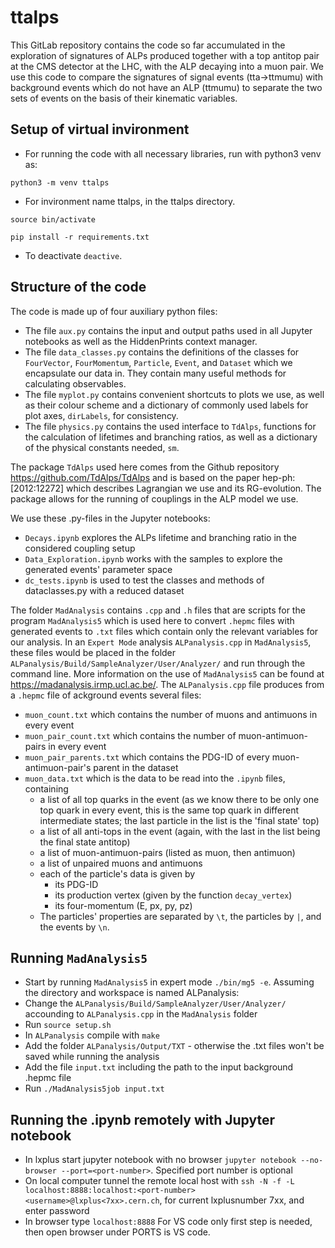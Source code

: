 # ttalps

This GitLab repository contains the code so far accumulated in the exploration of signatures of ALPs produced together with a top antitop pair at the CMS detector at the LHC, with the ALP decaying into a muon pair. We use this code to compare the signatures of signal events (tta->ttmumu) with background events which do not have an ALP (ttmumu) to separate the two sets of events on the basis of their kinematic variables.

## Setup of virtual invironment

- For running the code with all necessary libraries, run with python3 venv as:

`python3 -m venv ttalps` 
- For invironment name ttalps, in the ttalps directory.

`source bin/activate`

`pip install -r requirements.txt`
- To deactivate `deactive`.

## Structure of the code

The code is made up of four auxiliary python files:
- The file `aux.py` contains the input and output paths used in all Jupyter notebooks as well as the HiddenPrints context manager.
- The file `data_classes.py` contains the definitions of the classes for `FourVector`, `FourMomentum`, `Particle`, `Event`, and `Dataset` which we encapsulate our data in. They contain many useful methods for calculating observables.
- The file `myplot.py` contains convenient shortcuts to plots we use, as well as their colour scheme and a dictionary of commonly used labels for plot axes, `dirLabels`, for consistency.
- The file `physics.py` contains the used interface to `TdAlps`, functions for the calculation of lifetimes and branching ratios, as well as a dictionary of the physical constants needed, `sm`.

The package `TdAlps` used here comes from the Github repository https://github.com/TdAlps/TdAlps and is based on the paper hep-ph:[2012:12272] which describes Lagrangian we use and its RG-evolution. The package allows for the running of couplings in the ALP model we use.

We use these .py-files in the Jupyter notebooks:
- `Decays.ipynb` explores the ALPs lifetime and branching ratio in the considered coupling setup
- `Data_Exploration.ipynb` works with the samples to explore the generated events' parameter space
- `dc_tests.ipynb` is used to test the classes and methods of dataclasses.py with a reduced dataset


The folder `MadAnalysis` contains `.cpp` and `.h` files that are scripts for the program `MadAnalysis5` which is used here to convert `.hepmc` files with generated events to `.txt` files which contain only the relevant variables for our analysis. In an `Expert Mode` analysis `ALPanalysis.cpp` in `MadAnalysis5`, these files would be placed in the folder `ALPanalysis/Build/SampleAnalyzer/User/Analyzer/` and run through the command line. More information on the use of `MadAnalysis5` can be found at https://madanalysis.irmp.ucl.ac.be/. The `ALPanalysis.cpp` file produces from a `.hepmc` file of ackground events several files:
- `muon_count.txt` which contains the number of muons and antimuons in every event
- `muon_pair_count.txt` which contains the number of muon-antimuon-pairs in every event
- `muon_pair_parents.txt` which contains the PDG-ID of every muon-antimuon-pair's parent in the dataset
- `muon_data.txt` which is the data to be read into the `.ipynb` files, containing 
  - a list of all top quarks in the event (as we know there to be only one top quark in every event, this is the same top quark in different intermediate states; the last particle in the list is the 'final state' top)
  - a list of all anti-tops in the event (again, with the last in the list being the final state antitop)
  - a list of muon-antimuon-pairs (listed as muon, then antimuon)
  - a list of unpaired muons and antimuons
  - each of the particle's data is given by
    - its PDG-ID
    - its production vertex (given by the function `decay_vertex`)
    - its four-momentum (E, px, py, pz)
  - The particles' properties are separated by `\t`, the particles by `|`, and the events by `\n`.

## Running `MadAnalysis5`
- Start by running `MadAnalysis5` in expert mode `./bin/mg5 -e`. Assuming the directory and workspace is named ALPanalysis:
- Change the `ALPanalysis/Build/SampleAnalyzer/User/Analyzer/` accounding to `ALPanalysis.cpp` in the `MadAnalysis` folder
- Run `source setup.sh`
- In `ALPanalysis` compile with `make`
- Add the folder `ALPanalysis/Output/TXT` - otherwise the .txt files won't be saved while running the analysis
- Add the file `input.txt` including the path to the input background .hepmc file
- Run `./MadAnalysis5job input.txt`

## Running the .ipynb remotely with Jupyter notebook
- In lxplus start jupyter notebook with no browser `jupyter notebook --no-browser --port=<port-number>`. Specified port number is optional
- On local computer tunnel the remote local host with `ssh -N -f -L localhost:8888:localhost:<port-number> <username>@lxplus<7xx>.cern.ch`, for current lxplusnumber 7xx, and enter password
- In browser type `localhost:8888`
For VS code only first step is needed, then open browser under PORTS is VS code.
